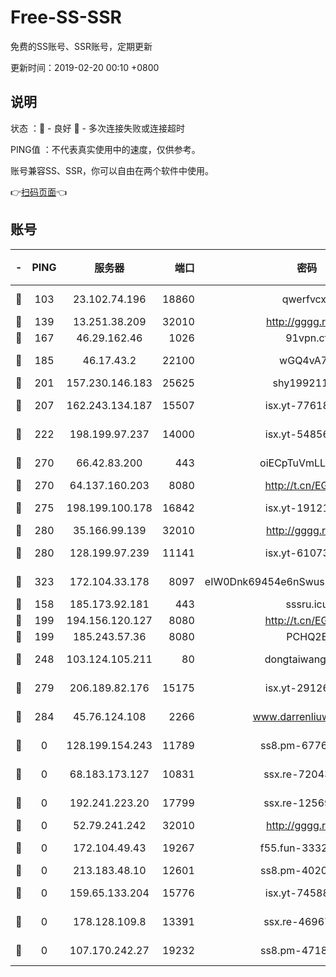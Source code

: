 # Free-SS-SSR

免费的SS账号、SSR账号，定期更新

更新时间：2019-02-20 00:10 +0800

## 说明

状态     ：🙂 - 良好 🙁 - 多次连接失败或连接超时

PING值   ：不代表真实使用中的速度，仅供参考。

账号兼容SS、SSR，你可以自由在两个软件中使用。

👉[扫码页面](https://liesauer.github.io/free-ss-ssr.github.io/)👈

## 账号

|-|PING|服务器|端口|密码|加密方式|区域|
|:----:|:----:|:-----:|-----:|:----:|:----:|:----:|
|🙂|103|23.102.74.196|18860|qwerfvcxz|aes-256-gcm|JP|
|🙂|139|13.251.38.209|32010|http://gggg.rocks|chacha20|SG|
|🙂|167|46.29.162.46|1026|91vpn.cf|rc4-md5|RU|
|🙂|185|46.17.43.2|22100|wGQ4vA7D|aes-256-gcm|RU|
|🙂|201|157.230.146.183|25625|shy19921124|rc4-md5|US|
|🙂|207|162.243.134.187|15507|isx.yt-77618718|aes-256-cfb|US|
|🙂|222|198.199.97.237|14000|isx.yt-54856932|aes-256-cfb|US|
|🙂|270|66.42.83.200|443|oiECpTuVmLLxk4Ts|aes-256-cfb|US|
|🙂|270|64.137.160.203|8080|http://t.cn/EGJIyrl|rc4-md5|CA|
|🙂|275|198.199.100.178|16842|isx.yt-19121084|aes-256-cfb|US|
|🙂|280|35.166.99.139|32010|http://gggg.rocks|chacha20|US|
|🙂|280|128.199.97.239|11141|isx.yt-61073883|aes-256-cfb|SG|
|🙂|323|172.104.33.178|8097|eIW0Dnk69454e6nSwuspv9DmS201tQ0D|aes-256-cfb|SG|
|🙂|158|185.173.92.181|443|sssru.icu|rc4-md5|RU|
|🙂|199|194.156.120.127|8080|http://t.cn/EGJIyrl|rc4-md5|RU|
|🙁|199|185.243.57.36|8080|PCHQ2E|rc4-md5|US|
|🙁|248|103.124.105.211|80|dongtaiwang.com|aes-256-cfb|US|
|🙁|279|206.189.82.176|15175|isx.yt-29126697|aes-256-cfb|SG|
|🙁|284|45.76.124.108|2266|www.darrenliuwei.com|aes-256-cfb|AU|
|🙁|0|128.199.154.243|11789|ss8.pm-67760833|aes-256-cfb|SG|
|🙁|0|68.183.173.127|10831|ssx.re-72043236|aes-256-cfb|US|
|🙁|0|192.241.223.20|17799|ssx.re-12569451|aes-256-cfb|US|
|🙁|0|52.79.241.242|32010|http://gggg.rocks|chacha20|KR|
|🙁|0|172.104.49.43|19267|f55.fun-33324216|aes-256-cfb|SG|
|🙁|0|213.183.48.10|12601|ss8.pm-40202630|rc4-md5|RU|
|🙁|0|159.65.133.204|15776|isx.yt-74588926|aes-256-cfb|SG|
|🙁|0|178.128.109.8|13391|ssx.re-46967706|aes-256-cfb|SG|
|🙁|0|107.170.242.27|19232|ss8.pm-47184551|aes-256-cfb|US|
